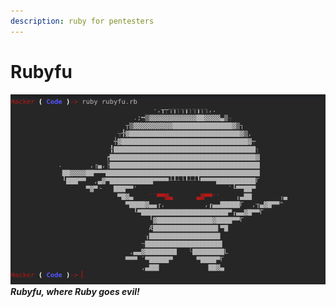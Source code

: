 ```yaml
---
description: ruby for pentesters
---
```


# Rubyfu

![](rubyfu.png)  
_**Rubyfu, where Ruby goes evil!**_


